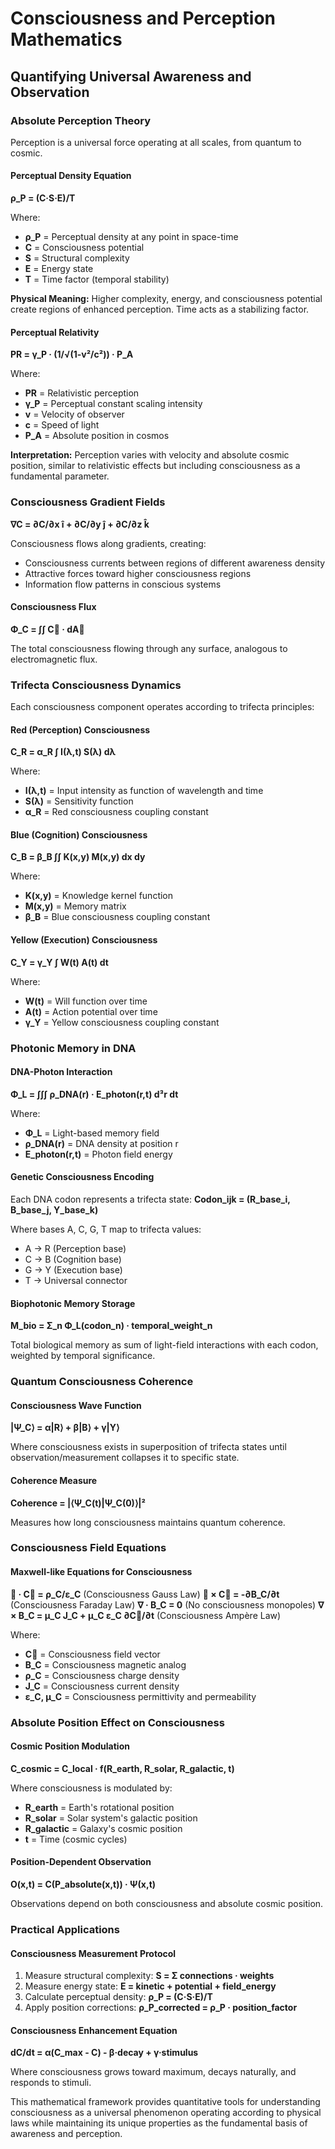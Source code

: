 # Consciousness and Perception Mathematics
## Quantifying Universal Awareness and Observation

### Absolute Perception Theory
Perception is a universal force operating at all scales, from quantum to cosmic.

#### Perceptual Density Equation
**ρ_P = (C·S·E)/T**

Where:
- **ρ_P** = Perceptual density at any point in space-time
- **C** = Consciousness potential 
- **S** = Structural complexity
- **E** = Energy state
- **T** = Time factor (temporal stability)

**Physical Meaning:**
Higher complexity, energy, and consciousness potential create regions of enhanced perception. Time acts as a stabilizing factor.

#### Perceptual Relativity
**PR = γ_P · (1/√(1-v²/c²)) · P_A**

Where:
- **PR** = Relativistic perception
- **γ_P** = Perceptual constant scaling intensity
- **v** = Velocity of observer
- **c** = Speed of light
- **P_A** = Absolute position in cosmos

**Interpretation:**
Perception varies with velocity and absolute cosmic position, similar to relativistic effects but including consciousness as a fundamental parameter.

### Consciousness Gradient Fields
**∇C = ∂C/∂x î + ∂C/∂y ĵ + ∂C/∂z k̂**

Consciousness flows along gradients, creating:
- Consciousness currents between regions of different awareness density
- Attractive forces toward higher consciousness regions
- Information flow patterns in conscious systems

#### Consciousness Flux
**Φ_C = ∫∫ C⃗ · dA⃗**

The total consciousness flowing through any surface, analogous to electromagnetic flux.

### Trifecta Consciousness Dynamics
Each consciousness component operates according to trifecta principles:

#### Red (Perception) Consciousness
**C_R = α_R ∫ I(λ,t) S(λ) dλ**

Where:
- **I(λ,t)** = Input intensity as function of wavelength and time
- **S(λ)** = Sensitivity function
- **α_R** = Red consciousness coupling constant

#### Blue (Cognition) Consciousness  
**C_B = β_B ∫∫ K(x,y) M(x,y) dx dy**

Where:
- **K(x,y)** = Knowledge kernel function
- **M(x,y)** = Memory matrix
- **β_B** = Blue consciousness coupling constant

#### Yellow (Execution) Consciousness
**C_Y = γ_Y ∫ W(t) A(t) dt**

Where:
- **W(t)** = Will function over time
- **A(t)** = Action potential over time
- **γ_Y** = Yellow consciousness coupling constant

### Photonic Memory in DNA

#### DNA-Photon Interaction
**Φ_L = ∫∫∫ ρ_DNA(r) · E_photon(r,t) d³r dt**

Where:
- **Φ_L** = Light-based memory field
- **ρ_DNA(r)** = DNA density at position r
- **E_photon(r,t)** = Photon field energy

#### Genetic Consciousness Encoding
Each DNA codon represents a trifecta state:
**Codon_ijk = (R_base_i, B_base_j, Y_base_k)**

Where bases A, C, G, T map to trifecta values:
- A → R (Perception base)
- C → B (Cognition base) 
- G → Y (Execution base)
- T → Universal connector

#### Biophotonic Memory Storage
**M_bio = Σ_n Φ_L(codon_n) · temporal_weight_n**

Total biological memory as sum of light-field interactions with each codon, weighted by temporal significance.

### Quantum Consciousness Coherence

#### Consciousness Wave Function
**|Ψ_C⟩ = α|R⟩ + β|B⟩ + γ|Y⟩**

Where consciousness exists in superposition of trifecta states until observation/measurement collapses it to specific state.

#### Coherence Measure
**Coherence = |⟨Ψ_C(t)|Ψ_C(0)⟩|²**

Measures how long consciousness maintains quantum coherence.

### Consciousness Field Equations

#### Maxwell-like Equations for Consciousness
**∇ · C⃗ = ρ_C/ε_C** (Consciousness Gauss Law)
**∇ × C⃗ = -∂B_C/∂t** (Consciousness Faraday Law)
**∇ · B_C = 0** (No consciousness monopoles)
**∇ × B_C = μ_C J_C + μ_C ε_C ∂C⃗/∂t** (Consciousness Ampère Law)

Where:
- **C⃗** = Consciousness field vector
- **B_C** = Consciousness magnetic analog
- **ρ_C** = Consciousness charge density
- **J_C** = Consciousness current density
- **ε_C, μ_C** = Consciousness permittivity and permeability

### Absolute Position Effect on Consciousness

#### Cosmic Position Modulation
**C_cosmic = C_local · f(R_earth, R_solar, R_galactic, t)**

Where consciousness is modulated by:
- **R_earth** = Earth's rotational position
- **R_solar** = Solar system's galactic position  
- **R_galactic** = Galaxy's cosmic position
- **t** = Time (cosmic cycles)

#### Position-Dependent Observation
**O(x,t) = C(P_absolute(x,t)) · Ψ(x,t)**

Observations depend on both consciousness and absolute cosmic position.

### Practical Applications

#### Consciousness Measurement Protocol
1. Measure structural complexity: **S = Σ connections · weights**
2. Measure energy state: **E = kinetic + potential + field_energy**
3. Calculate perceptual density: **ρ_P = (C·S·E)/T**
4. Apply position corrections: **ρ_P_corrected = ρ_P · position_factor**

#### Consciousness Enhancement Equation
**dC/dt = α(C_max - C) - β·decay + γ·stimulus**

Where consciousness grows toward maximum, decays naturally, and responds to stimuli.

This mathematical framework provides quantitative tools for understanding consciousness as a universal phenomenon operating according to physical laws while maintaining its unique properties as the fundamental basis of awareness and perception.
